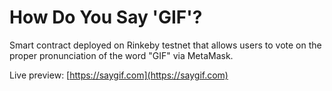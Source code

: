 # How Do You Say 'GIF'?

Smart contract deployed on Rinkeby testnet that allows users to vote on the proper pronunciation of the word "GIF" via MetaMask.

Live preview: [https://saygif.com](https://saygif.com)
